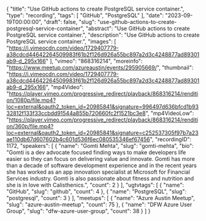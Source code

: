 {
  "title": "Use GitHub actions to create PostgreSQL service container.",
  "type": "recording",
  "tags": [
    "GitHub",
    "PostgreSQL"
  ],
  "date": "2023-09-19T00:00:00",
  "draft": false,
  "slug": "use-github-actions-to-create-postgresql-service-container",
  "abstract": "Use GitHub actions to create PostgreSQL service container.",
  "description": "Use GitHub actions to create PostgreSQL service container.",
  "images": [
    "https://i.vimeocdn.com/video/1729407779-a38cdcd44642264509983f61b2f126d926a55bc897a2d3c4248877ad89301ab9-d_295x166"
  ],
  "vimeo": "868316214",
  "moreinfo": "https://www.meetup.com/azureaustin/events/295905669/",
  "thumbnail": "https://i.vimeocdn.com/video/1729407779-a38cdcd44642264509983f61b2f126d926a55bc897a2d3c4248877ad89301ab9-d_295x166",
  "mp4Video": "https://player.vimeo.com/progressive_redirect/playback/868316214/rendition/1080p/file.mp4?loc=external&oauth2_token_id=20985841&signature=996497d636bfcd1b9332812f133f33ccbdd91544a855b720660fc2f1521bc3e8",
  "mp4VideoLow": "https://player.vimeo.com/progressive_redirect/playback/868316214/rendition/360p/file.mp4?loc=external&oauth2_token_id=20985841&signature=c252537305f97b7a23ae110db67d607602b4c601d536f6ec080535346ef67456",
  "recordingID": 1172,
  "speakers": [
    {
      "name": "Gomti Mehta",
      "slug": "gomti-mehta",
      "bio": "Gomti is a dev advocate focused finding ways to make developers life easier so they can focus on delivering value and innovate. Gomti has more than a decade of software development experience and in the recent years she has worked as an app innovation specialist at Microsoft for Financial Services industry. Gomti is also passionate about fitness and nutrition and she is in love with Calisthenics.",
      "count": 2
    }
  ],
  "ugtvtags": [
    {
      "name": "GitHub",
      "slug": "github",
      "count": 4
    },
    {
      "name": "PostgreSQL",
      "slug": "postgresql",
      "count": 3
    }
  ],
  "meetups": [
    {
      "name": "Azure Austin Meetup",
      "slug": "azure-austin-meetup",
      "count": 75
    },
    {
      "name": "DFW Azure User Group",
      "slug": "dfw-azure-user-group",
      "count": 38
    }
  ]
}